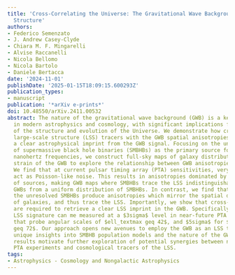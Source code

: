 ```yaml
---
title: 'Cross-Correlating the Universe: The Gravitational Wave Background and Large-Scale
  Structure'
authors:
- Federico Semenzato
- J. Andrew Casey-Clyde
- Chiara M. F. Mingarelli
- Alvise Raccanelli
- Nicola Bellomo
- Nicola Bartolo
- Daniele Bertacca
date: '2024-11-01'
publishDate: '2025-01-15T18:09:15.600293Z'
publication_types:
- manuscript
publication: '*arXiv e-prints*'
doi: 10.48550/arXiv.2411.00532
abstract: The nature of the gravitational wave background (GWB) is a key question
  in modern astrophysics and cosmology, with significant implications for understanding
  of the structure and evolution of the Universe. We demonstrate how cross-correlating
  large-scale structure (LSS) tracers with the GWB spatial anisotropies can extract
  a clear astrophysical imprint from the GWB signal. Focusing on the unresolved population
  of supermassive black hole binaries (SMBHBs) as the primary source for the GWB at
  nanohertz frequencies, we construct full-sky maps of galaxy distributions and characteristic
  strain of the GWB to explore the relationship between GWB anisotropies and the LSS.
  We find that at current pulsar timing array (PTA) sensitivities, very few loud SMBHBs
  act as Poisson-like noise. This results in anisotropies dominated by a small number
  of sources, making GWB maps where SMBHBs trace the LSS indistinguishable from a
  GWBs from a uniform distribution of SMBHBs. In contrast, we find that the bulk of
  the unresolved SMBHBs produce anisotropies which mirror the spatial distribution
  of galaxies, and thus trace the LSS. Importantly, we show that cross-correlations
  are required to retrieve a clear LSS imprint in the GWB. Specifically, we find this
  LSS signature can me measured at a $3sigma$ level in near-future PTA experiments
  that probe angular scales of $ell_textmax geq 42$, and $5sigma$ for $ell_textmax
  geq 72$. Our approach opens new avenues to employ the GWB as an LSS tracer, providing
  unique insights into SMBHB population models and the nature of the GWB itself. Our
  results motivate further exploration of potential synergies between next-generation
  PTA experiments and cosmological tracers of the LSS.
tags:
- Astrophysics - Cosmology and Nongalactic Astrophysics
---
```


